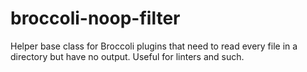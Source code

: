 # broccoli-noop-filter

Helper base class for Broccoli plugins that need to read every file in a directory
but have no output. Useful for linters and such.
